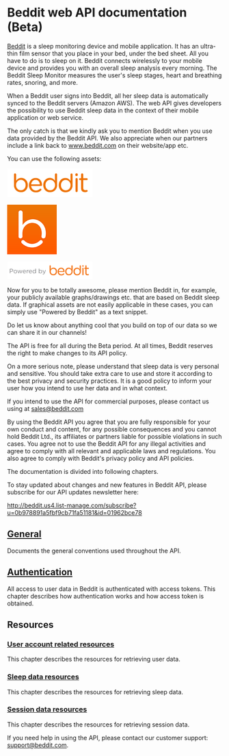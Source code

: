 # Beddit web API documentation (Beta)

[Beddit](http://www.beddit.com) is a sleep monitoring device and mobile
application. It has an ultra-thin film sensor that you place in your bed, under
the bed sheet. All you have to do is to sleep on it. Beddit connects wirelessly
to your mobile device and provides you with an overall sleep analysis every morning. 
The Beddit Sleep Monitor measures the user's sleep stages, heart and breathing rates, 
snoring, and more.

When a Beddit user signs into Beddit, all her sleep data is automatically synced
to the Beddit servers (Amazon AWS). The web API gives developers the possibility 
to use Beddit sleep data in the context of their mobile application or web service.

The only catch is that we kindly ask you to mention Beddit when you use data
provided by the Beddit API. We also appreciate when our partners include a link 
back to www.beddit.com on their website/app etc. 

You can use the following assets:

![Beddit logo](images/beddit_logo.png)

![Beddit small logo](images/beddit_logo_small.png)

![Powered by Beddit](images/powered_by_beddit.png)

Now for you to be totally awesome, please mention Beddit in, for example, 
your publicly available graphs/drawings etc. that are based on Beddit sleep data. 
If graphical assets are not easily applicable in these cases, you can simply 
use "Powered by Beddit" as a text snippet.

Do let us know about anything cool that you build on top of our data so we can
share it in our channels!

The API is free for all during the Beta period. At all times, Beddit reserves
the right to make changes to its API policy.

On a more serious note, please understand that sleep data is very personal and sensitive.
You should take extra care to use and store it according to the best privacy and security
practices. It is a good policy to inform your user how you intend to use her data and in what
context.

If you intend to use the API for commercial purposes, please contact us using at sales@beddit.com

By using the Beddit API you agree that you are fully responsible for your own
conduct and content, for any possible consequences and you cannot hold Beddit
Ltd., its affiliates or partners liable for possible violations in such cases. 
You agree not to use the Beddit API for any illegal activities and agree to 
comply with all relevant and applicable laws and regulations. You also agree 
to comply with Beddit's privacy policy and API policies.

The documentation is divided into following chapters.

To stay updated about changes and new features in Beddit API, please subscribe
for our API updates newsletter here:

http://beddit.us4.list-manage.com/subscribe?u=0b978891a5fbf9cb71fa51181&id=01962bce78


## [General](1-General.md)

Documents the general conventions used throughout the API.

## [Authentication](2-Authentication.md)

All access to user data in Beddit is authenticated with access tokens. This
chapter describes how authentication works and how access token is obtained.

## Resources

### [User account related resources](3_1-UserResources.md)

This chapter describes the resources for retrieving user data.

### [Sleep data resources](3_2-SleepResources.md)

This chapter describes the resources for retrieving sleep data.

### [Session data resources](3_3-SessionResources.md)

This chapter describes the resources for retrieving session data.


If you need help in using the API, please contact our customer support:
support@beddit.com.

